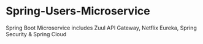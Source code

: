 # Spring-Users-Microservice
Spring Boot Microservice includes Zuul API Gateway,  Netflix Eureka, Spring Security &amp; Spring Cloud

